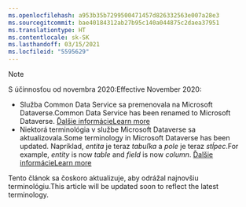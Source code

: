```yaml
---
ms.openlocfilehash: a953b35b7299500471457d826332563e007a28e3
ms.sourcegitcommit: bae40184312ab27b95c140a044875c2daea37951
ms.translationtype: HT
ms.contentlocale: sk-SK
ms.lasthandoff: 03/15/2021
ms.locfileid: "5595629"
---
```

> [!NOTE]
> <span data-ttu-id="a088e-101">S účinnosťou od novembra 2020:</span><span class="sxs-lookup"><span data-stu-id="a088e-101">Effective November 2020:</span></span>
> - <span data-ttu-id="a088e-102">Služba Common Data Service sa premenovala na Microsoft Dataverse.</span><span class="sxs-lookup"><span data-stu-id="a088e-102">Common Data Service has been renamed to Microsoft Dataverse.</span></span> [<span data-ttu-id="a088e-103">Ďalšie informácie</span><span class="sxs-lookup"><span data-stu-id="a088e-103">Learn more</span></span>](https://aka.ms/PAuAppBlog)
> - <span data-ttu-id="a088e-104">Niektorá terminológia v službe Microsoft Dataverse sa aktualizovala.</span><span class="sxs-lookup"><span data-stu-id="a088e-104">Some terminology in Microsoft Dataverse has been updated.</span></span> <span data-ttu-id="a088e-105">Napríklad, *entita* je teraz *tabuľka* a *pole* je teraz *stĺpec*.</span><span class="sxs-lookup"><span data-stu-id="a088e-105">For example, *entity* is now *table* and *field* is now *column*.</span></span> [<span data-ttu-id="a088e-106">Ďalšie informácie</span><span class="sxs-lookup"><span data-stu-id="a088e-106">Learn more</span></span>](/powerapps/maker/data-platform/data-platform-intro)
>
> <span data-ttu-id="a088e-107">Tento článok sa čoskoro aktualizuje, aby odrážal najnovšiu terminológiu.</span><span class="sxs-lookup"><span data-stu-id="a088e-107">This article will be updated soon to reflect the latest terminology.</span></span>